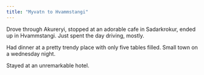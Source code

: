 ```yaml
---
title: "Myvatn to Hvammstangi"
---
```


Drove through Akureryi, stopped at an adorable cafe in Sadarkrokur, ended up in Hvammstangi. Just spent the day driving, mostly.

Had dinner at a pretty trendy place with only five tables filled. Small town on a wednesday night.

Stayed at an unremarkable hotel.